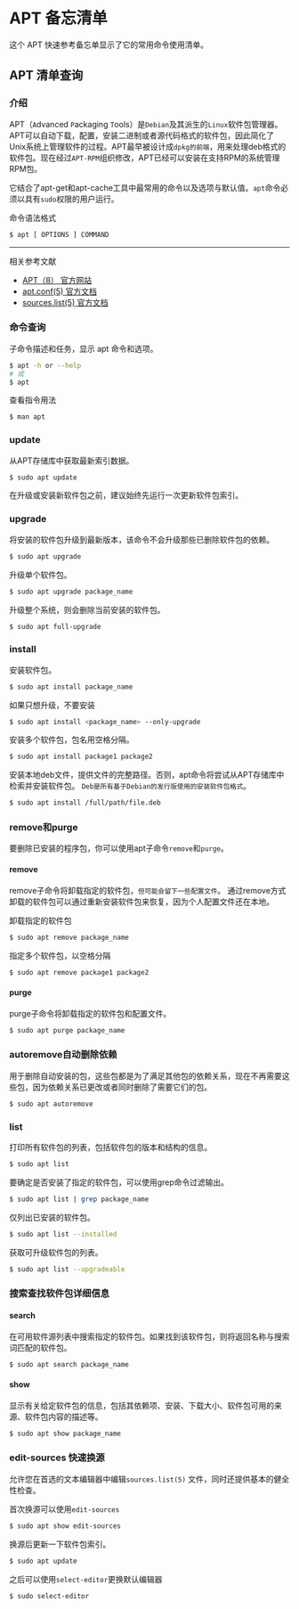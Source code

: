 
<!-- 
Source: https://github.com/jaywcjlove/reference/blob/main/docs/apt.md
Retrieved on: 2025-07-04
-->

APT 备忘清单
===

这个 APT 快速参考备忘单显示了它的常用命令使用清单。

APT 清单查询
---

### 介绍
<!--rehype:wrap-class=row-span-2-->
APT（`A`dvanced `P`ackaging `T`ools）是`Debian`及其派生的`Linux`软件包管理器。APT可以自动下载，配置，安装二进制或者源代码格式的软件包，因此简化了Unix系统上管理软件的过程。APT最早被设计成`dpkg的前端`，用来处理deb格式的软件包。现在经过`APT-RPM`组织修改，APT已经可以安装在支持RPM的系统管理RPM包。

它结合了apt-get和apt-cache工具中最常用的命令以及选项与默认值。`apt`命令必须以具有`sudo`权限的用户运行。

命令语法格式

```bash
$ apt [ OPTIONS ] COMMAND
```

----

相关参考文献

- [APT（8） 官方网站](https://manpages.debian.org/unstable/apt/apt.8.en.html)
- [apt.conf(5) 官方文档](https://manpages.debian.org/unstable/apt/apt.conf.5.en.html)
- [sources.list(5) 官方文档](https://manpages.debian.org/unstable/apt/sources.list.5.en.html)

### 命令查询

子命令描述和任务，显示 apt 命令和选项。

```bash
$ apt -h or --help
# 或
$ apt 
```

查看指令用法

```bash
$ man apt
```

### update

从APT存储库中获取最新索引数据。

```bash
$ sudo apt update
```

在升级或安装新软件包之前，建议始终先运行一次更新软件包索引。

### upgrade

将安装的软件包升级到最新版本，该命令不会升级那些已删除软件包的依赖。

```bash
$ sudo apt upgrade
```

升级单个软件包。

```bash
$ sudo apt upgrade package_name
```

升级整个系统，则会删除当前安装的软件包。

```bash
$ sudo apt full-upgrade
```

### install

安装软件包。

```bash
$ sudo apt install package_name
```

如果只想升级，不要安装

```bash
$ sudo apt install <package_name> --only-upgrade
```
<!--rehype:className=wrap-text -->

安装多个软件包，包名用空格分隔。

```bash
$ sudo apt install package1 package2
```

安装本地deb文件，提供文件的完整路径。否则，apt命令将尝试从APT存储库中检索并安装软件包。
`Deb是所有基于Debian的发行版使用的安装软件包格式`。

```bash
$ sudo apt install /full/path/file.deb
```

### remove和purge
<!--rehype:wrap-class=row-span-2-->

要删除已安装的程序包，你可以使用apt子命令`remove`和`purge`。

#### remove

remove子命令将卸载指定的软件包，`但可能会留下一些配置文件`。
通过remove方式卸载的软件包可以通过重新安装软件包来恢复，因为个人配置文件还在本地。

卸载指定的软件包

```bash
$ sudo apt remove package_name
```

指定多个软件包，以空格分隔

```bash
$ sudo apt remove package1 package2
```

#### purge

purge子命令将卸载指定的软件包和配置文件。

```bash
$ sudo apt purge package_name
```

### autoremove自动删除依赖

用于删除自动安装的包，这些包都是为了满足其他包的依赖关系，现在不再需要这些包，因为依赖关系已更改或者同时删除了需要它们的包。

```bash
$ sudo apt autoremove
```

### list
<!--rehype:wrap-class=row-span-2-->

打印所有软件包的列表，包括软件包的版本和结构的信息。

```bash
$ sudo apt list
```

要确定是否安装了指定的软件包，可以使用grep命令过滤输出。

```bash
$ sudo apt list | grep package_name
```

仅列出已安装的软件包。

```bash
$ sudo apt list --installed
```

获取可升级软件包的列表。

```bash
$ sudo apt list --upgradeable
```

### 搜索查找软件包详细信息

#### search

在可用软件源列表中搜索指定的软件包。如果找到该软件包，则将返回名称与搜索词匹配的软件包。

```bash
$ sudo apt search package_name
```

#### show

显示有关给定软件包的信息，包括其依赖项、安装、下载大小、软件包可用的来源、软件包内容的描述等。

```bash
$ sudo apt show package_name
```

### edit-sources 快速换源

允许您在首选的文本编辑器中编辑`sources.list(5)` 文件，同时还提供基本的健全性检查。

首次换源可以使用`edit-sources`

```bash
$ sudo apt show edit-sources
```

换源后更新一下软件包索引。

```bash
$ sudo apt update
```

之后可以使用`select-editor`更换默认编辑器

```bash
$ sudo select-editor
```
